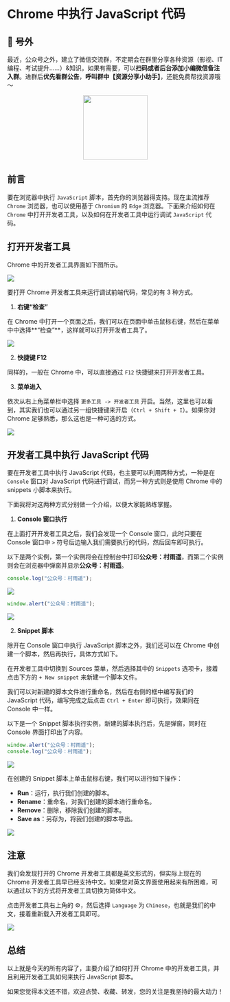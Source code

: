 # Chrome 中执行 JavaScript 代码

## 🎈 号外

最近，公众号之外，建立了微信交流群，不定期会在群里分享各种资源（影视、IT 编程、考试提升……）&知识。如果有需要，可以**扫码或者后台添加小编微信备注入群**。进群后**优先看群公告**，**呼叫群中【资源分享小助手】**，还能免费帮找资源哦～

<center>
<img src="/contact/wxgroup.jpg" width="150"> 
</center>

## 前言

要在浏览器中执行 `JavaScript` 脚本，首先你的浏览器得支持。现在主流推荐 `Chrome` 浏览器，也可以使用基于 `Chromium` 的 `Edge` 浏览器。下面来介绍如何在 `Chrome` 中打开开发者工具，以及如何在开发者工具中运行调试 `JavaScript` 代码。

## 打开开发者工具

Chrome 中的开发者工具界面如下图所示。

![](assets/20220301-chrome-js/ce2f4a618bc6eaae91331e8cb342db7e.webp)

要打开 Chrome 开发者工具来运行调试前端代码，常见的有 3 种方式。

1.   **右键“检查”**

在 Chrome 中打开一个页面之后，我们可以在页面中单击鼠标右键，然后在菜单中中选择**“检查”**，这样就可以打开开发者工具了。

![](assets/20220301-chrome-js/84db6264a2dfa00d1b1e01a74467b484.webp)

2.   **快捷键 F12**

同样的，一般在 Chrome 中，可以直接通过 `F12` 快捷键来打开开发者工具。

3.   **菜单进入**

依次从右上角菜单栏中选择 `更多工具 -> 开发者工具` 开启。当然，这里也可以看到，其实我们也可以通过另一组快捷键来开启（`Ctrl + Shift + I`）。如果你对 Chrome 足够熟悉，那么这也是一种可选的方式。

![](assets/20220301-chrome-js/5e91d3a1e112e737a070ac43c2493450.webp)

## 开发者工具中执行 JavaScript 代码

要在开发者工具中执行 JavaScript 代码，也主要可以利用两种方式，一种是在 `Console` 窗口对 JavaScript 代码进行调试，而另一种方式则是使用 Chrome 中的 snippets 小脚本来执行。

下面我将对这两种方式分别做一个介绍，以便大家能熟练掌握。

1.   **Console 窗口执行**

在上面打开开发者工具之后，我们会发现一个 Console 窗口，此时只要在 Console 窗口中 `>` 符号后边输入我们需要执行的代码，然后回车即可执行。

以下是两个实例，第一个实例将会在控制台中打印**公众号：村雨遥**，而第二个实例则会在浏览器中弹窗并显示**公众号：村雨遥**。

```javascript
console.log("公众号：村雨遥");
```

![](assets/20220301-chrome-js/fb9a6c6a907c08afe59729970a53304b.webp)

```javascript
window.alert("公众号：村雨遥");
```

![](assets/20220301-chrome-js/0c5edf2c7a28cfd8a1ed3f9661c9572a.gif)

2.   **Snippet 脚本**

除开在 Console 窗口中执行 JavaScript 脚本之外，我们还可以在 Chrome 中创建一个脚本，然后再执行，具体方式如下。

在开发者工具中切换到 Sources 菜单，然后选择其中的 `Snippets` 选项卡，接着点击下方的 `+ New snippet` 来新建一个脚本文件。

我们可以对新建的脚本文件进行重命名，然后在右侧的框中编写我们的 JavaScript 代码，编写完成之后点击 `Ctrl + Enter` 即可执行，效果同在 Console 中一样。

以下是一个 Snippet 脚本执行实例，新建的脚本执行后，先是弹窗，同时在 Console 界面打印出了内容。

```javascript
window.alert("公众号：村雨遥");
console.log("公众号：村雨遥");
```



![](assets/20220301-chrome-js/ff9e7ce2197548a75977afad65ed5680.gif)

在创建的 Snippet 脚本上单击鼠标右键，我们可以进行如下操作：

-   **Run**：运行，执行我们创建的脚本。
-   **Rename**：重命名，对我们创建的脚本进行重命名。
-   **Remove**：删除，移除我们创建的脚本。
-   **Save as**：另存为，将我们创建的脚本导出。

![](assets/20220301-chrome-js/12d973ff03fed03eaa41c2857d2c818a.webp)

## 注意

我们会发现打开的 Chrome 开发者工具都是英文形式的，但实际上现在的 Chrome 开发者工具早已经支持中文。如果您对英文界面使用起来有所困难，可以通过以下的方式将开发者工具切换为简体中文。

点击开发者工具右上角的 ⚙，然后选择 `Language` 为 `Chinese`，也就是我们的中文，接着重新载入开发者工具即可。

![](assets/20220301-chrome-js/a459c8d0c25730be7d147c9c5edf8389.gif)

## 总结 

以上就是今天的所有内容了，主要介绍了如何打开 Chrome 中的开发者工具，并且利用开发者工具如何来执行 JavaScript 脚本。

如果您觉得本文还不错，欢迎点赞、收藏、转发，您的关注是我坚持的最大动力！